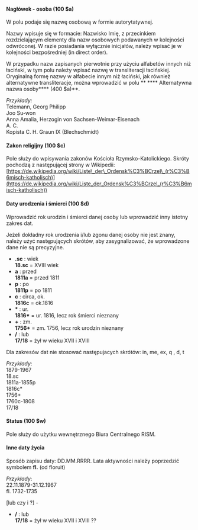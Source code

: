 #### Nagłówek - osoba (100 $a)

W polu podaje się nazwę osobową w formie autorytatywnej.

Nazwy wpisuje się w formacie: Nazwisko Imię, z przecinkiem rozdzielającym elementy dla nazw osobowych podawanych w kolejności odwróconej. W razie posiadania wyłącznie inicjałów, należy wpisać je w kolejności bezpośredniej (in direct order).

W przypadku nazw zapisanych pierwotnie przy użyciu alfabetów innych niż łaciński, w tym polu należy wpisać nazwę w transliteracji łacińskiej. Oryginalną formę nazwy w alfabecie innym niż łaciński, jak również alternatywne transliteracje, można wprowadzić w polu ** **** Alternatywna nazwa osoby**** (400 $a)**.  
  
_Przykłady:_  
Telemann, Georg Philipp  
Joo Su-won  
Anna Amalia, Herzogin von Sachsen-Weimar-Eisenach  
A. C.   
Kopista C. H. Graun IX (Blechschmidt)

#### Zakon religijny (100 $c)

Pole służy do wpisywania zakonów Kościoła Rzymsko-Katolickiego. Skróty pochodzą z następującej strony w Wikipedii:  
[https://de.wikipedia.org/wiki/Liste\_der\_Ordensk%C3%BCrzel\_(r%C3%B6misch-katholisch)](https://de.wikipedia.org/wiki/Liste_der_Ordensk%C3%BCrzel_(r%C3%B6misch-katholisch))

 

#### Daty urodzenia i śmierci (100 $d)

Wprowadzić rok urodzin i śmierci danej osoby lub wprowadzić inny istotny zakres dat.

Jeżeli dokładny rok urodzenia i/lub zgonu danej osoby nie jest znany, należy użyć następujących skrótów, aby zasygnalizować, że wprowadzone dane nie są precyzyjne.

- **.sc** : wiek  
**18.sc** = XVIII wiek  
- **a** : przed   
**1811a** = przed 1811
- **p** :  po  
**1811p** = po 1811
- **c** : circa, ok.  
**1816c** = ok.1816
- **\*** : ur.  
**1816\*** = ur. 1816, lecz rok śmierci nieznany  
- **+** : zm.  
**1756+** = zm. 1756, lecz rok urodzin nieznany  
- **/** : lub  
**17/18** = żył w wieku XVII i XVIII  

Dla zakresów dat nie stosować następujacych skrótów: in, me, ex, q , d, t

_Przykłady_:  
1879-1967  
18.sc  
1811a-1855p  
1816c\*  
1756+  
1760c-1808  
17/18

#### Status (100 $w)

Pole służy do użytku wewnętrznego Biura Centralnego RISM.

#### Inne daty życia  

Sposób zapisu daty: DD.MM.RRRR.  Lata aktywności należy poprzedzić symbolem **fl.** (od floruit)  
  
_Przykłady_:   
22.11.1879-31.12.1967  
fl. 1732-1735

[lub czy i ?] -  

  

- **/** : lub  
**17/18** = żył w wieku XVII i XVIII ??